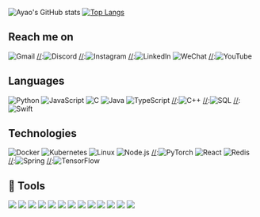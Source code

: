 
[//]:![banner](https://github.com/tachyond2/tachyond2/blob/main/Tech%20Factory.png)


![Ayao's GitHub stats](https://github-readme-stats.vercel.app/api?username=tachyond2&show_icons=true&theme=cobalt)
[![Top Langs](https://github-readme-stats.vercel.app/api/top-langs/?username=tachyond2&theme=cobalt)](https://github.com/anuraghazra/github-readme-stats)

## Reach me on
![Gmail](https://img.shields.io/badge/Gmail-D14836?style=for-the-badge&logo=gmail&logoColor=white)
[//]:![Discord](https://img.shields.io/badge/Discord-%235865F2.svg?style=for-the-badge&logo=discord&logoColor=white)
[//]:![Instagram](https://img.shields.io/badge/Instagram-%23E4405F.svg?style=for-the-badge&logo=Instagram&logoColor=white)
[//]:![LinkedIn](https://img.shields.io/badge/linkedin-%230077B5.svg?style=for-the-badge&logo=linkedin&logoColor=white)
![WeChat](https://img.shields.io/badge/WeChat-07C160?style=for-the-badge&logo=wechat&logoColor=white)
[//]:![YouTube](https://img.shields.io/badge/YouTube-%23FF0000.svg?style=for-the-badge&logo=YouTube&logoColor=white)


## Languages

![Python](https://img.shields.io/badge/-Python-000?&logo=Python)
![JavaScript](https://img.shields.io/badge/-JavaScript-000?&logo=JavaScript)
![C](https://img.shields.io/badge/-C-000?&logo=C)
![Java](https://img.shields.io/badge/-Java-000?&logo=Java&logoColor=007396)
![TypeScript](https://img.shields.io/badge/-TypeScript-000?&logo=TypeScript)
[//]:![C++](https://img.shields.io/badge/-C++-000?&logo=c%2b%2b&logoColor=00599C)
[//]:![SQL](https://img.shields.io/badge/-SQL-000?&logo=MySQL)
[//]:![Swift](https://img.shields.io/badge/-Swift-000?&logo=Swift)

## Technologies

[//]:![AWS](https://img.shields.io/badge/-AWS-000?&logo=Amazon-AWS&logoColor=F90)
![Docker](https://img.shields.io/badge/-Docker-000?&logo=Docker)
![Kubernetes](https://img.shields.io/badge/-Kubernetes-000?&logo=Kubernetes)
![Linux](https://img.shields.io/badge/-Linux-000?&logo=Linux)
![Node.js](https://img.shields.io/badge/-Node.js-000?&logo=node.js)
[//]:![PyTorch](https://img.shields.io/badge/-PyTorch-000?&logo=PyTorch)
![React](https://img.shields.io/badge/-React-000?&logo=React)
![Redis](https://img.shields.io/badge/-Redis-000?&logo=Redis)
[//]:![Spring](https://img.shields.io/badge/-Spring-000?&logo=Spring)
[//]:![TensorFlow](https://img.shields.io/badge/-TensorFlow-000?&logo=TensorFlow)

## 🔧 Tools
![](https://img.shields.io/badge/OS-Linux-informational?style=flat&logo=linux&logoColor=white&color=2bbc8a)
![](https://img.shields.io/badge/Editor-IntelliJ_IDEA-informational?style=flat&logo=intellij-idea&logoColor=white&color=2bbc8a)
![](https://img.shields.io/badge/Code-Python-informational?style=flat&logo=python&logoColor=white&color=2bbc8a)
![](https://img.shields.io/badge/Code-JavaScript-informational?style=flat&logo=javascript&logoColor=white&color=2bbc8a)
![](https://img.shields.io/badge/Code-Golang-informational?style=flat&logo=go&logoColor=white&color=2bbc8a)
![](https://img.shields.io/badge/Code-Make-informational?style=flat&logo=cmake&logoColor=white&color=2bbc8a)
![](https://img.shields.io/badge/Code-Vue-informational?style=flat&logo=vue.js&logoColor=white&color=2bbc8a)
![](https://img.shields.io/badge/Shell-Bash-informational?style=flat&logo=gnu-bash&logoColor=white&color=2bbc8a)
![](https://img.shields.io/badge/Tools-PostgreSQL-informational?style=flat&logo=postgresql&logoColor=white&color=2bbc8a)
![](https://img.shields.io/badge/Tools-Docker-informational?style=flat&logo=docker&logoColor=white&color=2bbc8a)
![](https://img.shields.io/badge/Tools-Kubernetes-informational?style=flat&logo=kubernetes&logoColor=white&color=2bbc8a)
![](https://img.shields.io/badge/Tools-Red_Hat_OpenShift-informational?style=flat&logo=red-hat-open-shift&logoColor=white&color=2bbc8a)
![](https://img.shields.io/badge/Cloud-Digital_Ocean-informational?style=flat&logo=digitalocean&logoColor=white&color=2bbc8a)
